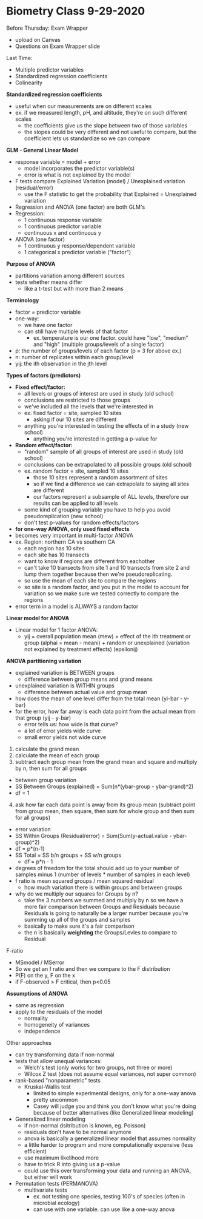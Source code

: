 # Biometry Class 9-29-2020

Before Thursday: Exam Wrapper
- upload on Canvas
- Questions on Exam Wrapper slide

Last Time:
- Multiple predictor variables
- Standardized regression coefficients
- Colinearity

**Standardized regression coefficients**
- useful when our measurements are on different scales
- ex. if we measured length, pH, and altitude, they're on such different scales
  - the coefficients give us the slope between two of those variables
  - the slopes could be very different and not useful to compare, but the coefficient lets us standardize so we can compare

**GLM - General Linear Model**
- response variable = model + error
  - model incorporates the predictor variable(s)
  - error is what is not explained by the model
- F tests compare Explained Variation (model) / Unexplained variation (residual/error)
  - use the F statistic to get the probability that Explained = Unexplained variation
- Regression and ANOVA (one factor) are both GLM's
- Regression:
  - 1 continuous response variable
  - 1 continuous predictor variable
  - continuous x and continuous y
- ANOVA (one factor)
  - 1 continuous y response/dependent variable
  - 1 categorical x predictor variable ("factor")

**Purpose of ANOVA**
- partitions variation among different sources
- tests whether means differ
  - like a t-test but with more than 2 means

**Terminology**
- factor = predictor variable
- one-way: 
  - we have one factor
  - can still have multiple levels of that factor
    - ex. temperature is our one factor. could have "low", "medium" and "high" (multiple groups/levels of a single factor)
- p: the number of groups/levels of each factor (p = 3 for above ex.)
- n: number of replicates within each group/level
- yij: the ith observation in the jth level

**Types of factors (predictors)**
- **Fixed effect/factor:**
  - all levels or groups of interest are used in study (old school)
  - conclusions are restricted to those groups
  - we've included all the levels that we're interested in
  - ex. fixed factor = site, sampled 10 sites
    - asking if our 10 sites are different
  - anything you're interested in testing the effects of in a study (new school)
    - anything you're interested in getting a p-value for
- **Random effect/factor:**
  - "random" sample of all groups of interest are used in study (old school)
  - conclusions can be extrapolated to all possible groups (old school)
  - ex. random factor = site, sampled 10 sites
    - those 10 sites represent a random assortment of sites
    - so if we find a difference we can extrapolate to saying all sites are different
    - our factors represent a subsample of ALL levels, therefore our results can be applied to all levels
  - some kind of grouping variable you have to help you avoid pseudoreplication (new school)
  - don't test p-values for random effects/factors
- **for one-way ANOVA, only used fixed effects**
- becomes very important in multi-factor ANOVA
- ex. Region: northern CA vs southern CA
  - each region has 10 sites
  - each site has 10 transects
  - want to know if regions are different from eachother
  - can't take 10 transects from site 1 and 10 transects from site 2 and lump them together because then we're pseudoreplicating.
  - so use the mean of each site to compare the regions
  - so site is a random factor, and you put in the model to account for variation so we make sure we tested correctly to compare the regions
- error term in a model is ALWAYS a random factor

**Linear model for ANOVA**
- Linear model for 1 factor ANOVA:
  - yij = overall population mean (mew) + effect of the ith treatment or group (alphai = mean - meani) + random or unexplained (variation not explained by treatment effects) (epsilonij)

**ANOVA partitioning variation**
- explained variation is BETWEEN groups
  - difference between group means and grand means
- unexplained variation is WITHIN groups
  - difference between actual value and group mean
- how does the mean of one level differ from the total mean (yi-bar - y-bar)
- for the error, how far away is each data point from the actual mean from that group (yij - y-bar)
  - error tells us: how wide is that curve?
  - a lot of error yields wide curve
  - small error yields not wide curve
1. calculate the grand mean
2. calculate the mean of each group
3. subtract each group mean from the grand mean and square and multiply by n, then sum for all groups
  - between group variation
  - SS Between Groups (explained) = Sum(n*(ybar-group - ybar-grand)^2)
  - df = 1
4. ask how far each data point is away from its group mean (subtract point from group mean, then square, then sum for whole group and then sum for all groups)
  - error variation
  - SS Within Groups (Residual/error) = Sum(Sum(y-actual.value - ybar-group)^2)
  - df = p*(n-1)
- SS Total = SS b/n groups + SS w/n groups
  - df = p*n - 1
- degrees of freedom for the total should add up to your number of samples minus 1 (number of levels * number of samples in each level)
- f ratio is mean squared groups / mean squared residual
  - how much variation there is within groups and between groups
- why do we multiply our squares for Groups by n?
  - take the 3 numbers we summed and multiply by n so we have a more fair comparison between Groups and Residuals because Residuals is going to naturally be a larger number because you're summing up all of the groups and samples
  - basically to make sure it's a fair comparison
  - the n is basically **weighting** the Groups/Levles to compare to Residual

F-ratio
- MSmodel / MSerror
- So we get an f ratio and then we compare to the F distribution
- P(F) on the y, F on the x
- if F-observed > F critical, then p<0.05

**Assumptions of ANOVA**
- same as regression
- apply to the residuals of the model
  - normality
  - homogeneity of variances
  - independence

Other approaches
- can try transforming data if non-normal
- tests that allow unequal variances:
  - Welch's test (only works for two groups, not three or more)
  - Wilcox Z test (does not assume equal variances, not super common)
- rank-based "nonparametric" tests
  - Kruskal-Wallis test
    - limited to simple experimental designs, only for a one-way anova
    - pretty uncommon
    - Casey will judge you and think you don't know what you're doing because of better alternatives (like Generalized linear modeling)
- Generalized linear modeling
  - if non-normal dsitribution is known, eg. Poisson)
  - residuals don't have to be normal anymore
  - anova is basically a generalized linear model that assumes normality
  - a little harder to program and more computationally expensive (less efficient)
  - use maximum likelihood more
  - have to trick R into giving us a p-value
  - could use this over transforming your data and running an ANOVA, but either will work
- Permutation tests (PERMANOVA)
  - multivariate tests  
    - ex. not testing one species, testing 100's of species (often in microbial ecology)
    - can use with one variable. can use like a one-way anova
  
